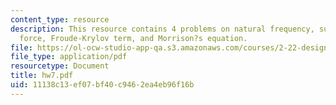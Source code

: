 ```yaml
---
content_type: resource
description: This resource contains 4 problems on natural frequency, surge excitation
  force, Froude-Krylov term, and Morrison?s equation.
file: https://ol-ocw-studio-app-qa.s3.amazonaws.com/courses/2-22-design-principles-for-ocean-vehicles-13-42-spring-2005/11138c13ef07bf40c9462ea4eb96f16b_hw7.pdf
file_type: application/pdf
resourcetype: Document
title: hw7.pdf
uid: 11138c13-ef07-bf40-c946-2ea4eb96f16b
---
```


